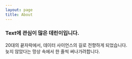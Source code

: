 ```yaml
---
layout: page
title: About
---
```


### Text에 관심이 많은 데린이입니다.



20대의 끝자락에서, 데이터 사이언스의 길로 전향하게 되었습니다.<br/>늦지 않았다는 망상 속에서 한 줄씩 써나가려합니다.

